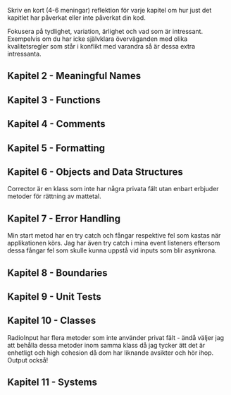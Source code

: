 Skriv en kort (4-6 meningar) reflektion för varje kapitel om hur just det kapitlet har påverkat eller inte påverkat din kod. 

Fokusera på tydlighet, variation, ärlighet och vad som är intressant. Exempelvis om du har icke självklara överväganden med olika kvalitetsregler som står i konflikt med varandra så är dessa extra intressanta.

## Kapitel 2 - Meaningful Names

## Kapitel 3 - Functions

## Kapitel 4 - Comments

## Kapitel 5 - Formatting

## Kapitel 6 - Objects and Data Structures
Corrector är en klass som inte har några privata fält utan enbart erbjuder metoder för rättning av mattetal. 

## Kapitel 7 - Error Handling
Min start metod har en try catch och fångar respektive fel som kastas när applikationen körs. Jag har även try catch i mina event listeners eftersom dessa fångar fel som skulle kunna uppstå vid inputs som blir asynkrona.

## Kapitel 8 - Boundaries

## Kapitel 9 - Unit Tests

## Kapitel 10 - Classes
RadioInput har flera metoder som inte använder privat fält - ändå väljer jag att behålla dessa metoder inom samma klass då jag tycker ätt det är enhetligt och high cohesion då dom har liknande avsikter och hör ihop.
Output också!

## Kapitel 11 - Systems
